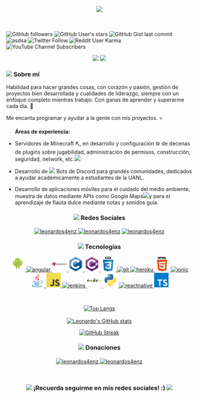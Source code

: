 <div align="center">
<img src="https://i.postimg.cc/cHqRdV3z/ezgif-com-gif-maker-1.gif" width="700">
</div>
<br></br>

![GitHub followers](https://img.shields.io/github/followers/leonardos4enz?style=social) ![GitHub User's stars](https://img.shields.io/github/stars/leonardos4enz?style=social) ![GitHub Gist last commit](https://img.shields.io/github/gist/last-commit/6d29e5f59625afa9df354f1ee0fde0de) ![asdsa](https://img.shields.io/static/v1?label=Age&message=21&color=green) ![Twitter Follow](https://img.shields.io/twitter/follow/leonardos4enz?style=social) ![Reddit User Karma](https://img.shields.io/reddit/user-karma/combined/leonardos4enz?style=social) ![YouTube Channel Subscribers](https://img.shields.io/youtube/channel/subscribers/UCM_3G2UskhjadFl3p5puE6w?style=social)

<div align="center" style="vertical-align: middle;">
<img src="https://i.postimg.cc/yYqtv4hr/Sin-t-tulo-3.png" width="500">
<img src="https://i.postimg.cc/SN0tz2pX/output-onlinegiftools-2.gif" width="200">
</div>

<h3 align="left">
  <img src="https://em-content.zobj.net/thumbs/72/twitter/322/light-bulb_1f4a1.png" width="25"> Sobre mí</h3>
<p align="left">Habilidad para hacer grandes cosas, con corazón y pasión, gestión de proyectos bien desarrollada y cualidades de liderazgo, siempre con un enfoque completo mientras trabajo. Con ganas de aprender y superarme cada día. 💪 </p>
<p align="left">Me encanta programar y ayudar a la gente con mis proyectos. ⭐</p>
<ul><b>Áreas de experiencia:</b>
<li><p align="left">Servidores de Minecraft ⛏, en desarrollo y configuración ⚙ de decenas de plugins sobre jugabilidad, administración de permisos, construcción, seguridad, network, etc.<img src="https://openseauserdata.com/files/8e976123d4005649a085afa6abfeace4.gif" width="30"> </p></li>

<li><p align="left">Desarrollo de <img src="https://media.tenor.com/IxhTuOE9M8sAAAAi/wumpus.gif" width="20"> Bots de Discord para grandes comunidades, dedicados a ayudar académicamente a estudiantes de la UANL.</p></li>

<li><p align="left">Desarrollo de aplicaciones móviles para el cuidado del medio ambiente, muestra de datos mediante APIs como Google Maps<img src="https://media0.giphy.com/media/QtvEouZBOE8nPn7yFx/giphy.gif?cid=6c09b952ef7d0d2b2aedd792335a728d52e7c1e11895cd3c&rid=giphy.gif&ct=s" width="25">y para el aprendizaje de flauta dulce mediante notas y sonidos guía.</p></li>
</ul>

<h3 align="center">
  <img src="https://em-content.zobj.net/thumbs/72/twitter/322/mobile-phone_1f4f1.png" width="25"> Redes Sociales</h3>
<p align="center">
<a href="https://instagram.com/leonardos4enz" target="blank"><img align="center" src="https://raw.githubusercontent.com/rahuldkjain/github-profile-readme-generator/master/src/images/icons/Social/instagram.svg" alt="leonardos4enz" height="30" width="40" />
<a href="https://twitter.com/leonardos4enz" target="blank"><img align="center" src="https://raw.githubusercontent.com/rahuldkjain/github-profile-readme-generator/master/src/images/icons/Social/twitter.svg" alt="leonardos4enz" height="30" width="40" /></a>
<a href="https://linkedin.com/in/leonardos4enz" target="blank"><img align="center" src="https://raw.githubusercontent.com/rahuldkjain/github-profile-readme-generator/master/src/images/icons/Social/linked-in-alt.svg" alt="leonardos4enz" height="30" width="40" /></a>
</a>
</p>

<h3 align="center"><img src="https://em-content.zobj.net/thumbs/72/twitter/322/laptop_1f4bb.png" width="23"> Tecnologías</h3>
<p align="center"> <a href="https://developer.android.com" target="_blank" rel="noreferrer"> <img src="https://raw.githubusercontent.com/devicons/devicon/master/icons/android/android-original-wordmark.svg" alt="android" width="40" height="40"/> </a> <a href="https://angular.io" target="_blank" rel="noreferrer"> <img src="https://angular.io/assets/images/logos/angular/angular.svg" alt="angular" width="40" height="40"/> </a> <a href="https://angular.io" target="_blank" rel="noreferrer"> <img src="https://raw.githubusercontent.com/devicons/devicon/master/icons/angularjs/angularjs-original-wordmark.svg" alt="angularjs" width="40" height="40"/> </a> <a href="https://www.cprogramming.com/" target="_blank" rel="noreferrer"> <img src="https://raw.githubusercontent.com/devicons/devicon/master/icons/c/c-original.svg" alt="c" width="40" height="40"/> </a> <a href="https://www.w3schools.com/cs/" target="_blank" rel="noreferrer"> <img src="https://raw.githubusercontent.com/devicons/devicon/master/icons/csharp/csharp-original.svg" alt="csharp" width="40" height="40"/> </a> <a href="https://www.w3schools.com/css/" target="_blank" rel="noreferrer"> <img src="https://raw.githubusercontent.com/devicons/devicon/master/icons/css3/css3-original-wordmark.svg" alt="css3" width="40" height="40"/> </a> <a href="https://git-scm.com/" target="_blank" rel="noreferrer"> <img src="https://www.vectorlogo.zone/logos/git-scm/git-scm-icon.svg" alt="git" width="40" height="40"/> </a> <a href="https://heroku.com" target="_blank" rel="noreferrer"> <img src="https://www.vectorlogo.zone/logos/heroku/heroku-icon.svg" alt="heroku" width="40" height="40"/> </a> <a href="https://www.w3.org/html/" target="_blank" rel="noreferrer"> <img src="https://raw.githubusercontent.com/devicons/devicon/master/icons/html5/html5-original-wordmark.svg" alt="html5" width="40" height="40"/> </a> <a href="https://ionicframework.com" target="_blank" rel="noreferrer"> <img src="https://upload.wikimedia.org/wikipedia/commons/d/d1/Ionic_Logo.svg" alt="ionic" width="40" height="40"/> </a> <a href="https://www.java.com" target="_blank" rel="noreferrer"> <img src="https://raw.githubusercontent.com/devicons/devicon/master/icons/java/java-original.svg" alt="java" width="40" height="40"/> </a> <a href="https://developer.mozilla.org/en-US/docs/Web/JavaScript" target="_blank" rel="noreferrer"> <img src="https://raw.githubusercontent.com/devicons/devicon/master/icons/javascript/javascript-original.svg" alt="javascript" width="40" height="40"/> </a> <a href="https://www.jenkins.io" target="_blank" rel="noreferrer"> <img src="https://www.vectorlogo.zone/logos/jenkins/jenkins-icon.svg" alt="jenkins" width="40" height="40"/> </a> <a href="https://nodejs.org" target="_blank" rel="noreferrer"> <img src="https://raw.githubusercontent.com/devicons/devicon/master/icons/nodejs/nodejs-original-wordmark.svg" alt="nodejs" width="40" height="40"/> </a> <a href="https://www.python.org" target="_blank" rel="noreferrer"> <img src="https://raw.githubusercontent.com/devicons/devicon/master/icons/python/python-original.svg" alt="python" width="40" height="40"/> </a> <a href="https://reactnative.dev/" target="_blank" rel="noreferrer"> <img src="https://reactnative.dev/img/header_logo.svg" alt="reactnative" width="40" height="40"/> </a> <a href="https://www.typescriptlang.org/" target="_blank" rel="noreferrer"> <img src="https://raw.githubusercontent.com/devicons/devicon/master/icons/typescript/typescript-original.svg" alt="typescript" width="40" height="40"/> </a> </p>
<div align="center">
 
  <br>
  
[![Top Langs](https://github-readme-stats.vercel.app/api/top-langs/?username=leonardos4enz)](https://github.com/anuraghazra/github-readme-stats)
<br><br>
[![Leonardo's GitHub stats](https://github-readme-stats.vercel.app/api?username=leonardos4enz)](https://github.com/anuraghazra/github-readme-stats)

[![GitHub Streak](https://streak-stats.demolab.com/?user=leonardos4enz)](https://git.io/streak-stats)
  
<!--[![Spotify](https://vercel.com/leonardos4enz/spotify-now-playing/HmKW3kZqYQDtzBYspujFPV4f22u9)](https://open.spotify.com/user/31foqf3ajermezavq7i4hykttthi)-->
  
</div>
<h3 align="center"><img src="https://em-content.zobj.net/thumbs/72/twitter/322/sparkling-heart_1f496.png" width="20"> Donaciones</h3>
<p align="center"><a href="https://www.buymeacoffee.com/leonardos4enz"> <img align="center" src="https://cdn.buymeacoffee.com/buttons/v2/default-yellow.png" height="50" width="210" alt="leonardos4enz" /></a><a href="https://ko-fi.com/leonardos4enz"> <img align="center" src="https://cdn.ko-fi.com/cdn/kofi3.png?v=3" height="50" width="210" alt="leonardos4enz" /></a></p>
<br>


<h3 align="center">
  <img src="https://discords.com/_next/image?url=https%3A%2F%2Fcdn.discordapp.com%2Femojis%2F886404576893337630.gif%3Fv%3D1&w=64&q=75" width="25"> ¡Recuerda seguirme en mis redes sociales! :) <img src="https://discords.com/_next/image?url=https%3A%2F%2Fcdn.discordapp.com%2Femojis%2F886404576893337630.gif%3Fv%3D1&w=64&q=75" width="25">
</h3>
